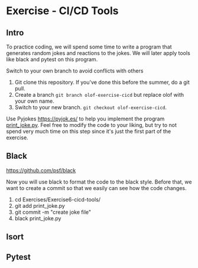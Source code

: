 # Exercise - CI/CD Tools

## Intro
To practice coding, we will spend some time to write a program that generates random jokes and reactions to the jokes. We will later apply tools like black and pytest on this program.

Switch to your own branch to avoid conflicts with others
1. Git clone this repository. If you've done this before the summer, do a git pull.
2. Create a branch `git branch olof-exercise-cicd` but replace olof with your own name.
3. Switch to your new branch. `git checkout olof-exercise-cicd`.


Use Pyjokes https://pyjok.es/ to help you implement the program [print_joke.py](print_joke.py). Feel free to modify the code to your liking, but try to not spend very much time on this step since it's just the first part of the exercise.

## Black
https://github.com/psf/black

Now you will use black to format the code to the black style. Before that, we want to create a commit so that we easily can see how the code changes.

1. cd Exercises/Exercise6-cicd-tools/
2. git add print_joke.py
3. git commit -m "create joke file"
4. black print_joke.py

## Isort

## Pytest

